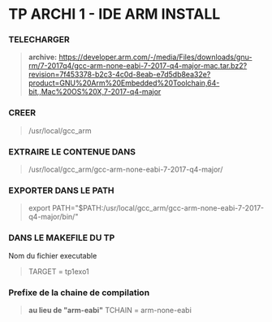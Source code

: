 # TP ARCHI 1 - IDE ARM INSTALL

### TELECHARGER 
> **archive:**
> https://developer.arm.com/-/media/Files/downloads/gnu-rm/7-2017q4/gcc-arm-none-eabi-7-2017-q4-major-mac.tar.bz2?revision=7f453378-b2c3-4c0d-8eab-e7d5db8ea32e?product=GNU%20Arm%20Embedded%20Toolchain,64-bit,,Mac%20OS%20X,7-2017-q4-major


### CREER
> /usr/local/gcc_arm

### EXTRAIRE LE CONTENUE DANS 
> /usr/local/gcc_arm/gcc-arm-none-eabi-7-2017-q4-major/

### EXPORTER DANS LE PATH
> export PATH="$PATH:/usr/local/gcc_arm/gcc-arm-none-eabi-7-2017-q4-major/bin/"

### DANS LE MAKEFILE DU TP
Nom du fichier executable
> TARGET = tp1exo1

### Prefixe de la chaine de compilation
> **au lieu de "arm-eabi"**
> TCHAIN = arm-none-eabi
